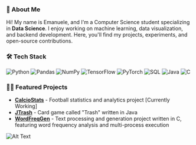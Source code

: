 ### 👋 About Me
Hi! My name is Emanuele, and I'm a Computer Science student specializing in **Data Science**. I enjoy working on machine learning, data visualization, and backend development. Here, you'll find my projects, experiments, and open-source contributions.

### 🛠️ Tech Stack
![Python](https://img.shields.io/badge/Python-3776AB?style=for-the-badge&logo=python&logoColor=white) 
![Pandas](https://img.shields.io/badge/Pandas-150458?style=for-the-badge&logo=pandas&logoColor=white)
![NumPy](https://img.shields.io/badge/Numpy-013243?style=for-the-badge&logo=numpy&logoColor=white)
![TensorFlow](https://img.shields.io/badge/TensorFlow-FF6F00?style=for-the-badge&logo=tensorflow&logoColor=white)
![PyTorch](https://img.shields.io/badge/PyTorch-EE4C2C?style=for-the-badge&logo=pytorch&logoColor=white)
![SQL](https://img.shields.io/badge/SQL-003B57?style=for-the-badge&logo=postgresql&logoColor=white)
![Java](https://img.shields.io/badge/Java-ED8B00?style=for-the-badge&logo=java&logoColor=white)
![C](https://img.shields.io/badge/C-00599C?style=for-the-badge&logo=c&logoColor=white)

### 👨‍💻 Featured Projects
- **[CalcioStats](https://github.com/manustorci/CalcioStats)** - Football statistics and analytics project [Currently Working]
- **[JTrash](https://github.com/manustorci/JTrash)** - Card game called "Trash" written in Java
- **[WordFreqGen](https://github.com/manustorci/WordFreqGen)** - Text processing and generation project written in C, featuring word frequency analysis and multi-process execution

![Alt Text](https://media3.giphy.com/media/v1.Y2lkPTc5MGI3NjExaWtjbng3M3Rwam9sNDk3NXpxNzlpYm1janpvZ3hsNDBmeDBwYXBiOSZlcD12MV9pbnRlcm5hbF9naWZfYnlfaWQmY3Q9Zw/3o7qDXnOvzpiINqjcc/giphy.gif)

